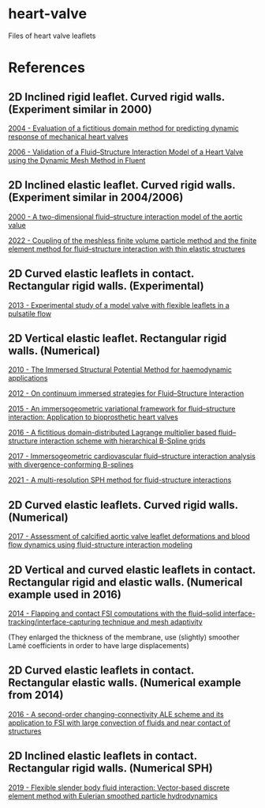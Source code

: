 # heart-valve
Files of heart valve leaflets

# References

## 2D Inclined rigid leaflet. Curved rigid walls. (Experiment similar in 2000)
[2004 - Evaluation of a fictitious domain method for predicting dynamic response of mechanical heart valves](https://doi.org/10.1016/j.jfluidstructs.2004.04.007)

[2006 - Validation of a Fluid–Structure Interaction Model of a Heart Valve using the Dynamic Mesh Method in Fluent](https://doi.org/10.1080/10255840410001715222)

## 2D Inclined elastic leaflet. Curved rigid walls. (Experiment similar in 2004/2006)
[2000 - A two-dimensional fluid–structure interaction model of the aortic value](https://doi.org/10.1016/S0021-9290(00)00068-3)

[2022 - Coupling of the meshless finite volume particle method and the finite element method for fluid–structure interaction with thin elastic structures](https://doi.org/10.1016/j.euromechflu.2021.12.001)

## 2D Curved elastic leaflets in contact. Rectangular rigid walls. (Experimental)
[2013 - Experimental study of a model valve with flexible leaflets in a pulsatile flow](https://doi.org/10.1017/jfm.2013.611)

## 2D Vertical elastic leaflet. Rectangular rigid walls. (Numerical)
[2010 - The Immersed Structural Potential Method for haemodynamic applications](https://doi.org/10.1016/j.jcp.2010.08.005)

[2012 - On continuum immersed strategies for Fluid–Structure Interaction](https://doi.org/10.1016/j.cma.2012.07.021)

[2015 - An immersogeometric variational framework for fluid–structure interaction: Application to bioprosthetic heart valves](https://doi.org/10.1016/j.cma.2014.10.040)

[2016 - A fictitious domain-distributed Lagrange multiplier based fluid–structure interaction scheme with hierarchical B-Spline grids](https://doi.org/10.1016/j.cma.2015.12.023)

[2017 - Immersogeometric cardiovascular fluid–structure interaction analysis with divergence-conforming B-splines](https://doi.org/10.1016/j.cma.2016.07.028)

[2021 - A multi-resolution SPH method for fluid-structure interactions](https://doi.org/10.1016/j.jcp.2020.110028)

## 2D Curved elastic leaflets. Curved rigid walls. (Numerical)
[2017 - Assessment of calcified aortic valve leaflet deformations and blood flow dynamics using fluid-structure interaction modeling](https://doi.org/10.1016/j.imu.2017.09.001)

## 2D Vertical and curved elastic leaflets in contact. Rectangular rigid and elastic walls. (Numerical example used in 2016)
[2014 - Flapping and contact FSI computations with the fluid–solid interface-tracking/interface-capturing technique and mesh adaptivity](https://doi.org/10.1007/s00466-013-0890-3)

(They enlarged the thickness of the membrane, use (slightly) smoother Lamé coefficients in order to have large displacements)

## 2D Curved elastic leaflets in contact. Rectangular elastic walls. (Numerical example from 2014)
[2016 - A second-order changing-connectivity ALE scheme and its application to FSI with large convection of fluids and near contact of structures](https://doi.org/10.1016/j.jcp.2015.10.015)

## 2D Inclined elastic leaflets in contact. Rectangular rigid walls. (Numerical SPH)
[2019 - Flexible slender body fluid interaction: Vector-based discrete element method with Eulerian smoothed particle hydrodynamics](https://doi.org/10.1016/j.compfluid.2018.11.024)
